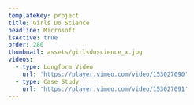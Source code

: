```yaml
---
templateKey: project
title: Girls Do Science
headline: Microsoft
isActive: true
order: 280
thumbnail: assets/girlsdoscience_x.jpg
videos:
  - type: Longform Video
    url: 'https://player.vimeo.com/video/153027090'
  - type: Case Study
    url: 'https://player.vimeo.com/video/153027091'
---
```


